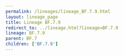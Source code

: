 ```yaml
---
permalink: /lineages/lineage_BF.7.9.html
layout: lineage_page
title: Lineage BF.7.9
redirect_to: ../lineage.html?lineage=BF.7.9
lineage: BF.7.9
parent: BF.7
children: ['BF.7.9']
---
```

